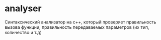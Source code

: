 # analyser
Синтаксический анализатор на c++, который проверяет правильность вызова функции, правильность передаваемых параметров (их тип, количество и т.д)
